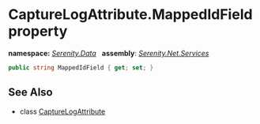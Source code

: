 # CaptureLogAttribute.MappedIdField property
**namespace:** *[Serenity.Data](../../README.md#serenity.data-namespace)*   **assembly**: *[Serenity.Net.Services](../../README.md)*

```csharp
public string MappedIdField { get; set; }
```

## See Also

* class [CaptureLogAttribute](../CaptureLogAttribute.md)
